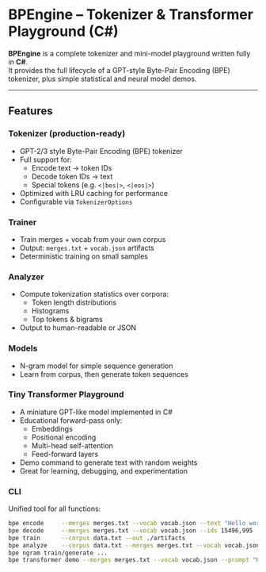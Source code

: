 ﻿# BPEngine – Tokenizer & Transformer Playground (C#)

**BPEngine** is a complete tokenizer and mini-model playground written fully in **C#**.  
It provides the full lifecycle of a GPT-style Byte-Pair Encoding (BPE) tokenizer, plus simple statistical and neural model demos.

---

## Features

### Tokenizer (production-ready)
- GPT-2/3 style Byte-Pair Encoding (BPE) tokenizer
- Full support for:
  - Encode text → token IDs
  - Decode token IDs → text
  - Special tokens (e.g. `<|bos|>`, `<|eos|>`)
- Optimized with LRU caching for performance
- Configurable via `TokenizerOptions`

### Trainer
- Train merges + vocab from your own corpus
- Output: `merges.txt` + `vocab.json` artifacts
- Deterministic training on small samples

### Analyzer
- Compute tokenization statistics over corpora:
  - Token length distributions
  - Histograms
  - Top tokens & bigrams
- Output to human-readable or JSON

### Models
- N-gram model for simple sequence generation
- Learn from corpus, then generate token sequences

### Tiny Transformer Playground
- A miniature GPT-like model implemented in C#
- Educational forward-pass only:
  - Embeddings
  - Positional encoding
  - Multi-head self-attention
  - Feed-forward layers
- Demo command to generate text with random weights
- Great for learning, debugging, and experimentation

### CLI
Unified tool for all functions:
```bash
bpe encode     --merges merges.txt --vocab vocab.json --text "Hello world"
bpe decode     --merges merges.txt --vocab vocab.json --ids 15496,995
bpe train      --corpus data.txt --out ./artifacts
bpe analyze    --corpus data.txt --merges merges.txt --vocab vocab.json
bpe ngram train/generate ...
bpe transformer demo --merges merges.txt --vocab vocab.json --prompt "Hello"
